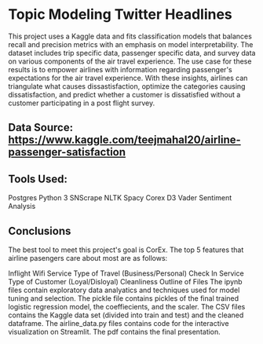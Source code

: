 # Topic Modeling Twitter Headlines
This project uses a Kaggle data and fits classification models that balances recall and precision metrics with an emphasis on model interpretability. The dataset includes trip specific data, passenger specific data, and survey data on various components of the air travel experience. The use case for these results is to empower airlines with information regarding passenger's expectations for the air travel experience. With these insights, airlines can triangulate what causes dissastisfaction, optimize the categories causing dissatisfaction, and predict whether a customer is dissatisfied without a customer participating in a post flight survey.

## Data Source: https://www.kaggle.com/teejmahal20/airline-passenger-satisfaction

## Tools Used:

Postgres
Python 3
SNScrape
NLTK
Spacy
Corex
D3
Vader Sentiment Analysis

## Conclusions
The best tool to meet this project's goal is CorEx. The top 5 features that airline pasengers care about most are as follows:

Inflight Wifi Service
Type of Travel (Business/Personal)
Check In Service
Type of Customer (Loyal/Disloyal)
Cleanliness
Outline of Files
The ipynb files contain exploratory data analyatics and techniques used for model tuning and selection.
The pickle file contains pickles of the final trained logistic regression model, the coeffiecients, and the scaler.
The CSV files contains the Kaggle data set (divided into train and test) and the cleaned dataframe.
The airline_data.py files contains code for the interactive visualization on Streamlit.
The pdf contains the final presentation.
